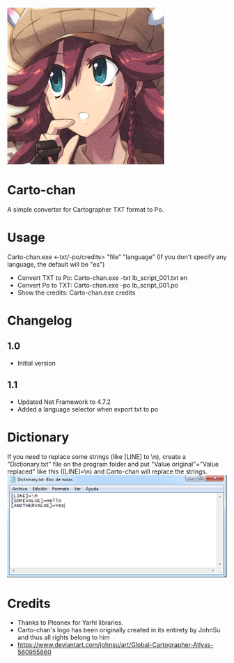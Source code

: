 ![Carto-chan](https://raw.githubusercontent.com/TraduSquare/Carto-chan/master/logo.png)
# Carto-chan
A simple converter for Cartographer TXT format to Po.

# Usage
Carto-chan.exe <-txt/-po/credits> "file" "language" 
(If you don't specify any language, the default will be "es")

* Convert TXT to Po: Carto-chan.exe -txt lb_script_001.txt en
* Convert Po to TXT: Carto-chan.exe -po lb_script_001.po
* Show the credits: Carto-chan.exe credits

# Changelog
## 1.0
* Initial version

## 1.1
* Updated Net Framework to 4.7.2
* Added a language selector when export txt to po

# Dictionary
If you need to replace some strings (like [LINE] to \n), create a "Dictionary.txt" file on the program folder and put "Value original"="Value replaced" like this ([LINE]=\n) and Carto-chan will replace the strings.
![Dictionary](https://raw.githubusercontent.com/TraduSquare/Carto-chan/master/ExampleDictionary.png)

# Credits
* Thanks to Pleonex for Yarhl libraries.
* Carto-chan's logo has been originally created in its entirety by JohnSu and thus all rights belong to him
* https://www.deviantart.com/johnsu/art/Global-Cartographer-Atlyss-560955860
